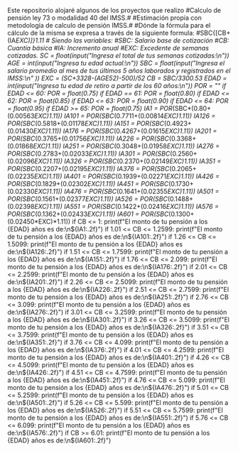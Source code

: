 Este repositorio alojaré algunos de los proyectos que realizo
#Calculo de pensión ley 73 o modalidad 40 del IMSS.#
#Estimación propia con metodología de calculo de pensión IMSS.#
#Dónde la fórmula para el cálculo de la misma se expresa a través de la siguiente formula:
    #SBC{[CB+(IA*EXC)]}*1.11
    # Siendo las variables:
        #SBC: Salario base de cotización
        #CB: Cuantía básica
        #IA: Incremento anual
        #EXC: Excedente de semanas cotizadas.
SC = float(input("Ingresa el total de tus semanas cotizadas:\n"))
AGE = int(input("Ingresa tu edad actual:\n"))
SBC = float(input("Ingresa el salario promedio al mes de tus últimos 5 años laborados y registrados en el IMSS:\n" ))
EXC = (SC+3328-(AGE*52)-500)/52
CB = SBC/3300.53
EDAD = int(input("Ingresa tu edad de retiro a partir de los 60 años:\n"))
POR = ""
if EDAD <= 60:
    POR = float(0.75)
if EDAD == 61:
    POR = float(0.80)
if EDAD <= 62:
    POR = float(0.85)
if EDAD <= 63:
    POR = float(0.90)
if EDAD <= 64:
    POR = float(0.95)
if EDAD >= 65:
    POR = float(0.75)
IA1 = POR*(SBC*(0.80+(0.00563*EXC)*1.11))
IA101 = POR*(SBC*(0.7711+(0.00814*EXC)*1.11))
IA126 = POR*(SBC*(0.5818+(0.01178*EXC)*1.11))
IA151 = POR*(SBC*(0.4923+(0.01430*EXC)*1.11))
IA176 = POR*(SBC*(0.4267+(0.01615*EXC)*1.11))
IA201 = POR*(SBC*(0.3765+(0.01756*EXC)*1.11))
IA226 = POR*(SBC*(0.3368+(0.01868*EXC)*1.11))
IA251 = POR*(SBC*(0.3048+(0.01958*EXC)*1.11))
IA276 = POR*(SBC*(0.2783+(0.02033*EXC)*1.11))
IA301 = POR*(SBC*(0.2560+(0.02096*EXC)*1.11))
IA326 = POR*(SBC*(0.2370+(0.02149*EXC)*1.11))
IA351 = POR*(SBC*(0.2207+(0.02195*EXC)*1.11))
IA376 = POR*(SBC*(0.2065+(0.02235*EXC)*1.11))
IA401 = POR*(SBC*(0.1939+(0.02271*EXC)*1.11))
IA426 = POR*(SBC*(0.1829+(0.02302*EXC)*1.11))
IA451 = POR*(SBC*(0.1730+(0.02330*EXC)*1.11))
IA476 = POR*(SBC*(0.1641+(0.02355*EXC)*1.11))
IA501 = POR*(SBC*(0.1561+(0.02377*EXC)*1.11))
IA526 = POR*(SBC*(0.1488+(0.02398*EXC)*1.11))
IA551 = POR*(SBC*(0.1422+(0.02416*EXC)*1.11))
IA576 = POR*(SBC*(0.1362+(0.02433*EXC)*1.11))
IA601 = POR*(SBC*(0.1300+(0.02450*EXC)*1.11))
if CB <= 1:
  print(f"El monto de tu pensión a los {EDAD} años es de:\n${IA1:.2f}")
if 1.01 <= CB <= 1.2599:
  print(f"El monto de tu pensión a los {EDAD} años es de:\n${IA101:.2f}")
if 1.26 <= CB <= 1.5099:
  print(f"El monto de tu pensión a los {EDAD} años es de:\n${IA126:.2f}")
if 1.51 <= CB <= 1.7599:
  print(f"El monto de tu pensión a los {EDAD} años es de:\n${IA151:.2f}")
if 1.76 <= CB <= 2.099:
  print(f"El monto de tu pensión a los {EDAD} años es de:\n${IA176:.2f}")
if 2.01 <= CB <= 2.2599:
  print(f"El monto de tu pensión a los {EDAD} años es de:\n${IA201:.2f}")
if 2.26 <= CB <= 2.5099:
  print(f"El monto de tu pensión a los {EDAD} años es de:\n${IA226:.2f}")
if 2.51 <= CB <= 2.7599:
  print(f"El monto de tu pensión a los {EDAD} años es de:\n${IA251:.2f}")
if 2.76 <= CB <= 3.099:
  print(f"El monto de tu pensión a los {EDAD} años es de:\n${IA276:.2f}")
if 3.01 <= CB <= 3.2599:
  print(f"El monto de tu pensión a los {EDAD} años es de:\n${IA301:.2f}")
if 3.26 <= CB <= 3.5099:
  print(f"El monto de tu pensión a los {EDAD} años es de:\n${IA326:.2f}")
if 3.51 <= CB <= 3.7599:
  print(f"El monto de tu pensión a los {EDAD} años es de:\n${IA351:.2f}")
if 3.76 <= CB <= 4.099:
  print(f"El monto de tu pensión a los {EDAD} años es de:\n${IA376:.2f}")
if 4.01 <= CB <= 4.2599:
  print(f"El monto de tu pensión a los {EDAD} años es de:\n${IA401:.2f}")
if 4.26 <= CB <= 4.5099:
  print(f"El monto de tu pensión a los {EDAD} años es de:\n${IA426:.2f}")
if 4.51 <= CB <= 4.7599:
  print(f"El monto de tu pensión a los {EDAD} años es de:\n${IA451:.2f}")
if 4.76 <= CB <= 5.099:
  print(f"El monto de tu pensión a los {EDAD} años es de:\n${IA476:.2f}")
if 5.01 <= CB <= 5.2599:
  print(f"El monto de tu pensión a los {EDAD} años es de:\n${IA501:.2f}")
if 5.26 <= CB <= 5.599:
  print(f"El monto de tu pensión a los {EDAD} años es de:\n${IA526:.2f}")
if 5.51 <= CB <= 5.7599:
  print(f"El monto de tu pensión a los {EDAD} años es de:\n${IA551:.2f}")
if 5.76 <= CB <= 6.099:
  print(f"El monto de tu pensión a los {EDAD} años es de:\n${IA576:.2f}")
if CB >= 6.01:
  print(f"El monto de tu pensión a los {EDAD} años es de:\n${IA601:.2f}")
